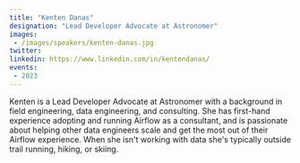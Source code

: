 ```yaml
---
title: "Kenten Danas"
designation: "Lead Developer Advocate at Astronomer"
images:
 - /images/speakers/kenten-danas.jpg
twitter: 
linkedin: https://www.linkedin.com/in/kentendanas/
events:
 - 2023
---
```


Kenten is a Lead Developer Advocate at Astronomer with a background in field engineering, data engineering, and consulting. She has first-hand experience adopting and running Airflow as a consultant, and is passionate about helping other data engineers scale and get the most out of their Airflow experience. When she isn't working with data she's typically outside trail running, hiking, or skiing.